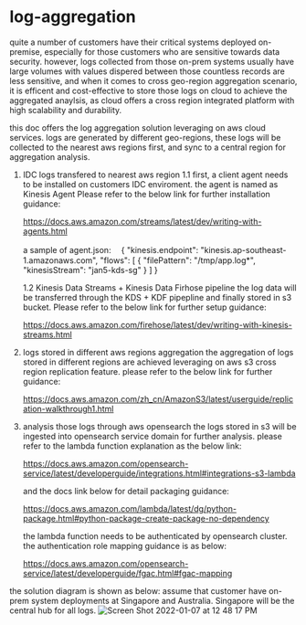 # log-aggregation

quite a number of customers have their critical systems deployed on-premise, especially for those customers who are sensitive towards data security.
however, logs collected from those on-prem systems usually have large volumes with values dispered between those countless records are less sensitive, and when it comes to cross geo-region aggregation scenario, it is efficent and cost-effective to store those logs on cloud to achieve the aggregated anaylsis, as cloud offers a cross region integrated platform with high scalability and durability.

this doc offers the log aggregation solution leveraging on aws cloud services. logs are generated by different geo-regions, these logs will be collected to the nearest aws regions first, and sync to a central region for aggregation analysis.

1. IDC logs transfered to nearest aws region
   1.1 first, a client agent needs to be installed on customers IDC enviroment. the agent is named as Kinesis Agent
   Please refer to the below link for further installation guidance:
   
   https://docs.aws.amazon.com/streams/latest/dev/writing-with-agents.html
   
   a sample of agent.json:　
   {
      "kinesis.endpoint": "kinesis.ap-southeast-1.amazonaws.com", 
      "flows": [
                 {
                   "filePattern": "/tmp/app.log*",
                   "kinesisStream": "jan5-kds-sg"
                 }
       ]
    }
    
    1.2 Kinesis Data Streams + Kinesis Data Firhose pipeline
    the log data will be transferred through the KDS + KDF pipepline and finally stored in s3 bucket.
    Please refer to the below link for further setup guidance:
    
    https://docs.aws.amazon.com/firehose/latest/dev/writing-with-kinesis-streams.html
    
    
2. logs stored in different aws regions aggregation
   the aggregation of logs stored in different regions are achieved leveraging on aws s3 cross region replication feature.
   please refer to the below link for further guidance:
   
   https://docs.aws.amazon.com/zh_cn/AmazonS3/latest/userguide/replication-walkthrough1.html

3. analysis those logs through aws opensearch
   the logs stored in s3 will be ingested into opensearch service domain for further analysis.
   please refer to the lambda function explanation as the below link:
   
   https://docs.aws.amazon.com/opensearch-service/latest/developerguide/integrations.html#integrations-s3-lambda
   
   and the docs link below for detail packaging guidance:
   
   https://docs.aws.amazon.com/lambda/latest/dg/python-package.html#python-package-create-package-no-dependency
   
   the lambda function needs to be authenticated by opensearch cluster. the authentication role mapping guidance is as below:
   
   https://docs.aws.amazon.com/opensearch-service/latest/developerguide/fgac.html#fgac-mapping
   
   
the solution diagram is shown as below:
assume that customer have on-prem system deployments at Singapore and Australia. Singapore will be the central hub for all logs. 
![Screen Shot 2022-01-07 at 12 48 17 PM](https://user-images.githubusercontent.com/97269758/148493379-3d8a64f6-8ca8-4d66-9662-33701b725a28.png)
